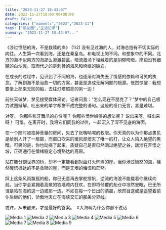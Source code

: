 ```yaml
---
title: "2023-11-27 18:43:07"
date: 2023-11-27T10:00:00+08:00
draft: false
categories: ["moments","2023","2023-11"]
tags: ["朋友圈","生活记录"]
summary: "2023-11-27 18:43:07..."
---
```


《涉过愤怒的海，不是救赎的岸》 (1/2)
​
没有见过海的人，对海总抱有不切实际的向往。人生第一次看到海，还是在秦皇岛。​和电视上的不同，和想象中的不同。北方的海不似南方的海那么澄澈碧蓝，暗流激涌下埋藏着的是阴郁晦暗。岸边没有细腻的白沙滩，取而代之的是刺骨的海风和崎岖的礁岩。

在成长的过程中，见识到了不同的海，也逐渐对海失去了情感的依赖和可笑的执念。了解到海不是治愈一切的方案，甚至是造成无解问题的根源。恍然惊醒：我想要坐上那来无回的船，去往灯塔照亮的另一边！

前些天做梦，梦见接受媒体采访。记者问我：“怎么现在不朋克了？”梦中的自己极力试图辩解，吐出来的单字却拼不成完整的语句。这般的哑口无言，甚是难堪。

对呀，
你那些张牙舞爪的心性呢？
你那些愤世嫉俗的想法呢？
说出来呀，喊出来呀！
可惜，在离开时，我将它们同我的过往，一起沉入了深不见底的海面。

在一个随时被掐掉音量的房间，失去了张嘴呐喊的权限。你天真的以为你那点愚见是给别人开了一扇窗，而窗口吹来的暖风却熄灭了唯一的灯，让众人陷入绝望的黑暗。可笑的是，你也动摇了起来，质疑自己是否已然淌过绝望之谷，跋涉在开悟之坡，正确通行在情绪稳定心境豁达的高原。

站在能分割世界的桥，却不一定能看到对面灯火辉煌的岸。当你涉过愤怒的海，幡然醒悟抵达的不是救赎的崖，而是无垠的悔恨和茫然。

踩上这条风雨飘摇的船，你已无意再去掌舵撑帆，逆流的海浪不能载着你继续向前。当你学会紧拥着高筑的铁墙颅内狂欢，在即将倾覆的船仓中坦然安眠，已无所谓是站在海的这一边或那一边。不如在每一个日出的清晨，欣然目送或是遥望着前仆后继的他们，骄傲地灭亡在海峡交汇的那条分界线。

或许，从未醒来，才是最好的答案。
​
​#大海啊为什么你都不说话

![Media 1](/Moments/photos/2023-11-27/202311271843070.jpg)
![Media 2](/Moments/photos/2023-11-27/202311271843071.jpg)
![Media 3](/Moments/photos/2023-11-27/202311271843072.jpg)
![Media 4](/Moments/photos/2023-11-27/202311271843073.jpg)
![Media 5](/Moments/photos/2023-11-27/202311271843074.jpg)
![Media 6](/Moments/photos/2023-11-27/202311271843075.jpg)
![Media 7](/Moments/photos/2023-11-27/202311271843076.jpg)
![Media 8](/Moments/photos/2023-11-27/202311271843077.jpg)
![Media 9](/Moments/photos/2023-11-27/202311271843078.jpg)

